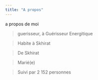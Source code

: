 ```yaml
---
title: "A propos"
---
```


 a propos de moi

>guerisseur, à Guérisseur Energitique

>Habite à Skhirat

>De Skhirat

>Marié(e)

>Suivi par 2 152 personnes
